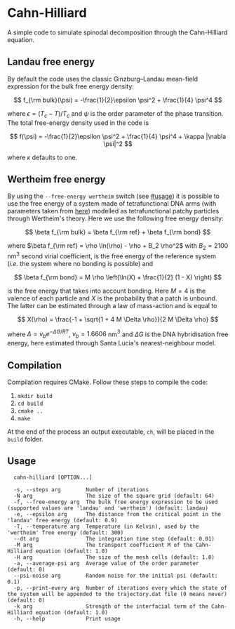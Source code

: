 # Cahn-Hilliard

A simple code to simulate spinodal decomposition through the Cahn-Hilliard equation. 

## Landau free energy

By default the code uses the classic Ginzburg–Landau mean-field expression for the bulk free energy density:

$$
f_{\rm bulk}(\psi) = -\frac{1}{2}\epsilon \psi^2 + \frac{1}{4} \psi^4
$$

where $\epsilon = (T_c - T) / T_c$ and $\psi$ is the order parameter of the phase transition. The total free-energy density used in the code is

$$
f(\psi) = -\frac{1}{2}\epsilon \psi^2 + \frac{1}{4} \psi^4 + \kappa |\nabla \psi|^2
$$

where $\kappa$ defaults to one.

## Wertheim free energy

By using the `--free-energy wertheim` switch (see [#usage](Usage)) it is possible to use the free energy of a system made of tetrafunctional DNA arms (with parameters taken from [here](https://doi.org/10.1021/acsnano.6b08287)) modelled as tetrafunctional patchy particles through Wertheim's theory. Here we use the following free energy density:

$$
\beta f_{\rm bulk} = \beta f_{\rm ref} + \beta f_{\rm bond}
$$

where $\beta f_{\rm ref} = \rho \ln(\rho) - \rho + B_2 \rho^2$  with $B_2 = 2100$ nm$^{3}$ second virial coefficient, is the free energy of the reference system (*i.e.* the system where no bonding is possible) and 

$$
\beta f_{\rm bond} = M \rho \left(\ln(X) + \frac{1}{2} (1 - X) \right)
$$

is the free energy that takes into account bonding. Here $M = 4$ is the valence of each particle and $X$ is the probability that a patch is unbound. The latter can be estimated through a law of mass-action and is equal to

$$
X(\rho) = \frac{-1 + \sqrt{1 + 4 M \Delta \rho}}{2 M \Delta \rho}
$$

where $\Delta = v_b e^{-\Delta G / R T}$, $v_b = 1.6606$ nm$^3$ and $\Delta G$ is the DNA hybridisation free energy, here estimated through Santa Lucia's nearest-neighbour model.

## Compilation

Compilation requires CMake. Follow these steps to compile the code:

1. `mkdir build`
2. `cd build`
3. `cmake ..`
4. `make`

At the end of the process an output executable, `ch`, will be placed in the `build` folder.

## Usage

```
  cahn-hilliard [OPTION...]

  -s, --steps arg        Number of iterations
  -N arg                 The size of the square grid (default: 64)
  -f, --free-energy arg  The bulk free energy expression to be used (supported values are 'landau' and 'wertheim') (default: landau)
  -e, --epsilon arg      The distance from the critical point in the 'landau' free energy (default: 0.9)
  -T, --temperature arg  Temperature (in Kelvin), used by the 'wertheim' free energy (default: 300)
  --dt arg               The integration time step (default: 0.01)
  -M arg                 The transport coefficient M of the Cahn-Hilliard equation (default: 1.0)
  -H arg                 The size of the mesh cells (default: 1.0)
  -a, --average-psi arg  Average value of the order parameter (default: 0)
  --psi-noise arg        Random noise for the initial psi (default: 0.1)
  -p, --print-every arg  Number of iterations every which the state of the system will be appended to the trajectory.dat file (0 means never) (default: 0)
  -k arg                 Strength of the interfacial term of the Cahn-Hilliard equation (default: 1.0)
  -h, --help             Print usage
```
